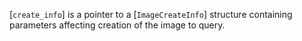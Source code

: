 [`create_info`] is a pointer to a [`ImageCreateInfo`] structure
containing parameters affecting creation of the image to query.
